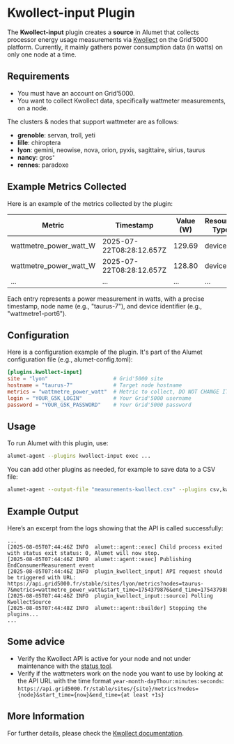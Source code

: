 # Kwollect-input Plugin

The **Kwollect-input** plugin creates a **source** in Alumet that collects processor energy usage measurements via [Kwollect](https://gitlab.inria.fr/grid5000/kwollect) on the Grid’5000 platform.
Currently, it mainly gathers power consumption data (in watts) on only one node at a time.

## Requirements

- You must have an account on Grid’5000.
- You want to collect Kwollect data, specifically wattmeter measurements, on a node.

The clusters & nodes that support wattmeter are as follows:

- **grenoble**: servan, troll, yeti
- **lille**: chiroptera
- **lyon**: gemini, neowise, nova, orion, pyxis, sagittaire, sirius, taurus
- **nancy**: gros⁺
- **rennes**: paradoxe

## Example Metrics Collected

Here is an example of the metrics collected by the plugin:

| Metric | Timestamp | Value (W) | Resource Type | Resource ID | Consumer Type | Consumer ID | Metric ID |
|--------|-----------|-----------|---------------|-------------|---------------|-------------|-----------|
| wattmetre_power_watt_W | 2025-07-22T08:28:12.657Z | 129.69 | device_id | taurus-7 | device_origin | wattmetre1-port6 | wattmetre_power_watt |
| wattmetre_power_watt_W | 2025-07-22T08:28:12.657Z | 128.80 | device_id | taurus-7 | device_origin | wattmetre1-port6 | wattmetre_power_watt |
| ... | ... | ... | ... | ... | ... | ... | ... |

Each entry represents a power measurement in watts, with a precise timestamp, node name (e.g., "taurus-7"), and device identifier (e.g., "wattmetre1-port6").

## Configuration

Here is a configuration example of the plugin. It's part of the Alumet configuration file (e.g., alumet-config.toml):

```toml
[plugins.kwollect-input]
site = "lyon"                     # Grid'5000 site
hostname = "taurus-7"             # Target node hostname
metrics = "wattmetre_power_watt"  # Metric to collect, DO NOT CHANGE IT
login = "YOUR_G5K_LOGIN"          # Your Grid'5000 username
password = "YOUR_G5K_PASSWORD"    # Your Grid'5000 password
```

## Usage

To run Alumet with this plugin, use:

```bash
alumet-agent --plugins kwollect-input exec ...
```

You can add other plugins as needed, for example to save data to a CSV file:

```bash
alumet-agent --output-file "measurements-kwollect.csv" --plugins csv,kwollect-input exec ...
```

## Example Output

Here’s an excerpt from the logs showing that the API is called successfully:

```text
...
[2025-08-05T07:44:46Z INFO  alumet::agent::exec] Child process exited with status exit status: 0, Alumet will now stop.
[2025-08-05T07:44:46Z INFO  alumet::agent::exec] Publishing EndConsumerMeasurement event
[2025-08-05T07:44:46Z INFO  plugin_kwollect_input] API request should be triggered with URL: https://api.grid5000.fr/stable/sites/lyon/metrics?nodes=taurus-7&metrics=wattmetre_power_watt&start_time=1754379876&end_time=1754379886
[2025-08-05T07:44:46Z INFO  plugin_kwollect_input::source] Polling KwollectSource
[2025-08-05T07:44:48Z INFO  alumet::agent::builder] Stopping the plugins...
...
```

## Some advice
- Verify the Kwollect API is active for your node and not under maintenance with the [status tool](https://www.grid5000.fr/status/).
- Verify if the wattmeters work on the node you want to use by looking at the API URL with the time format `year-month-dayThour:minutes:seconds`:
`https://api.grid5000.fr/stable/sites/{site}/metrics?nodes={node}&start_time={now}&end_time={at least +1s}`

## More Information

For further details, please check the [Kwollect documentation](https://www.grid5000.fr/w/Monitoring_Using_Kwollect).
